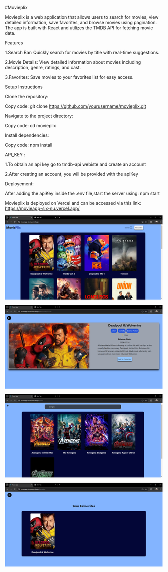 #Movieplix


Movieplix is a web application that allows users to search for movies, view detailed information, save favorites, and browse movies using pagination. The app is built with React and utilizes the TMDB API for fetching movie data.

Features

1.Search Bar: Quickly search for movies by title with real-time suggestions.

2.Movie Details: View detailed information about movies including description, genre, ratings, and cast.

3.Favorites: Save movies to your favorites list for easy access.

Setup Instructions

Clone the repository:

Copy code:
git clone https://github.com/yourusername/movieplix.git

Navigate to the project directory:

Copy code:
cd movieplix

Install dependencies:

Copy code:
npm install

API_KEY :

1.To obtain an api key go to tmdb-api webiste and create an account

2.After creating an account, you will be provided with the apiKey

Deployement:

After adding the apiKey inside the .env file,start the server using: npm start

Movieplix is deployed on Vercel and can be accessed via this link: https://movieapp-six-nu.vercel.app/


![home-page](src/images/home-page.png)

![description](src/images/description.png)

![search-bar](src/images/search-bar.png)

![Favourites](src/images/Favourites.png)
